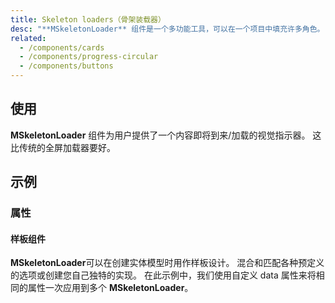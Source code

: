 ```yaml
---
title: Skeleton loaders（骨架装载器）
desc: "**MSkeletonLoader** 组件是一个多功能工具，可以在一个项目中填充许多角色。 在其核心部分，该组件向用户提供了一个指示，指出某些东西即将出现但尚未可用。 有超过30个预先定义的选项，可以组合成定制的示例。"
related:
  - /components/cards
  - /components/progress-circular
  - /components/buttons
---
```


## 使用

**MSkeletonLoader** 组件为用户提供了一个内容即将到来/加载的视觉指示器。 这比传统的全屏加载器要好。

<masa-example file="Examples.components.skeleton_loaders.Usage"></masa-example>

## 示例

### 属性

#### 样板组件

**MSkeletonLoader**可以在创建实体模型时用作样板设计。 混合和匹配各种预定义的选项或创建您自己独特的实现。 在此示例中，我们使用自定义 data 属性来将相同的属性一次应用到多个 **MSkeletonLoader**。

<masa-example file="Examples.components.skeleton_loaders.BoilerplateComponent"></masa-example>